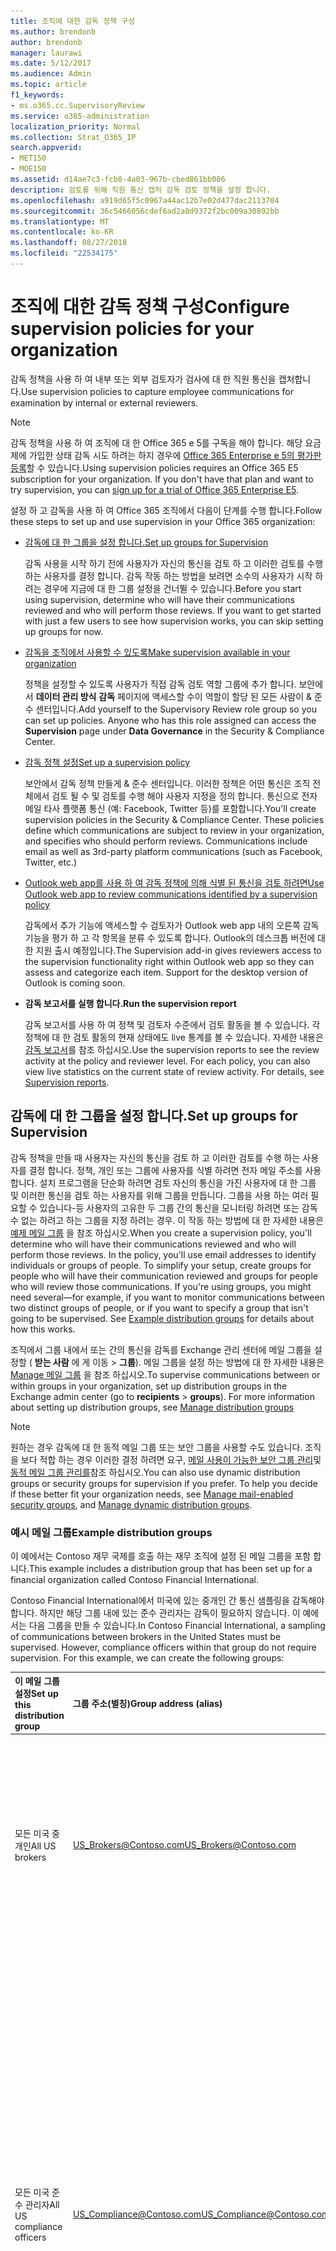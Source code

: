 ```yaml
---
title: 조직에 대한 감독 정책 구성
ms.author: brendonb
author: brendonb
manager: laurawi
ms.date: 5/12/2017
ms.audience: Admin
ms.topic: article
f1_keywords:
- ms.o365.cc.SupervisoryReview
ms.service: o365-administration
localization_priority: Normal
ms.collection: Strat_O365_IP
search.appverid:
- MET150
- MOE150
ms.assetid: d14ae7c3-fcb0-4a03-967b-cbed861bb086
description: 검토를 위해 직원 통신 캡처 감독 검토 정책을 설정 합니다.
ms.openlocfilehash: a919d65f5c0967a44ac12b7e02d477dac2113704
ms.sourcegitcommit: 36c5466056cdef6ad2a8d9372f2bc009a30892bb
ms.translationtype: MT
ms.contentlocale: ko-KR
ms.lasthandoff: 08/27/2018
ms.locfileid: "22534175"
---
```

# <a name="configure-supervision-policies-for-your-organization"></a><span data-ttu-id="bd517-103">조직에 대한 감독 정책 구성</span><span class="sxs-lookup"><span data-stu-id="bd517-103">Configure supervision policies for your organization</span></span>

<span data-ttu-id="bd517-104">감독 정책을 사용 하 여 내부 또는 외부 검토자가 검사에 대 한 직원 통신을 캡처합니다.</span><span class="sxs-lookup"><span data-stu-id="bd517-104">Use supervision policies to capture employee communications for examination by internal or external reviewers.</span></span>
  
> [!NOTE]
> <span data-ttu-id="bd517-p101">감독 정책을 사용 하 여 조직에 대 한 Office 365 e 5를 구독을 해야 합니다. 해당 요금제에 가입한 상태 감독 시도 하려는 하지 경우에 [Office 365 Enterprise e 5의 평가판 등록](https://go.microsoft.com/fwlink/p/?LinkID=698279)할 수 있습니다.</span><span class="sxs-lookup"><span data-stu-id="bd517-p101">Using supervision policies requires an Office 365 E5 subscription for your organization. If you don't have that plan and want to try supervision, you can [sign up for a trial of Office 365 Enterprise E5](https://go.microsoft.com/fwlink/p/?LinkID=698279).</span></span> 
  
<span data-ttu-id="bd517-107">설정 하 고 감독을 사용 하 여 Office 365 조직에서 다음이 단계를 수행 합니다.</span><span class="sxs-lookup"><span data-stu-id="bd517-107">Follow these steps to set up and use supervision in your Office 365 organization:</span></span> 
  
- [<span data-ttu-id="bd517-108">감독에 대 한 그룹을 설정 합니다.</span><span class="sxs-lookup"><span data-stu-id="bd517-108">Set up groups for Supervision</span></span>](configure-supervision-policies.md#exampledist)
    
    <span data-ttu-id="bd517-p102">감독 사용을 시작 하기 전에 사용자가 자신의 통신을 검토 하 고 이러한 검토를 수행 하는 사용자를 결정 합니다. 감독 작동 하는 방법을 보려면 소수의 사용자가 시작 하려는 경우에 지금에 대 한 그룹 설정을 건너뛸 수 있습니다.</span><span class="sxs-lookup"><span data-stu-id="bd517-p102">Before you start using supervision, determine who will have their communications reviewed and who will perform those reviews. If you want to get started with just a few users to see how supervision works, you can skip setting up groups for now.</span></span>
    
- [<span data-ttu-id="bd517-111">감독을 조직에서 사용할 수 있도록</span><span class="sxs-lookup"><span data-stu-id="bd517-111">Make supervision available in your organization</span></span>](configure-supervision-policies.md#SRavailable)
    
    <span data-ttu-id="bd517-p103">정책을 설정할 수 있도록 사용자가 직접 감독 검토 역할 그룹에 추가 합니다. 보안에서 **데이터 관리 방식** **감독** 페이지에 액세스할 수이 역할이 할당 된 모든 사람이 &amp; 준수 센터입니다.</span><span class="sxs-lookup"><span data-stu-id="bd517-p103">Add yourself to the Supervisory Review role group so you can set up policies. Anyone who has this role assigned can access the **Supervision** page under **Data Governance** in the Security &amp; Compliance Center.</span></span> 
    
- [<span data-ttu-id="bd517-114">감독 정책 설정</span><span class="sxs-lookup"><span data-stu-id="bd517-114">Set up a supervision policy</span></span>](configure-supervision-policies.md#setupsuper)
    
    <span data-ttu-id="bd517-p104">보안에서 감독 정책 만들게 &amp; 준수 센터입니다. 이러한 정책은 어떤 통신은 조직 전체에서 검토 될 수 및 검토를 수행 해야 사용자 지정을 정의 합니다. 통신으로 전자 메일 타사 플랫폼 통신 (예: Facebook, Twitter 등)를 포함합니다.</span><span class="sxs-lookup"><span data-stu-id="bd517-p104">You'll create supervision policies in the Security &amp; Compliance Center. These policies define which communications are subject to review in your organization, and specifies who should perform reviews. Communications include email as well as 3rd-party platform communications (such as Facebook, Twitter, etc.)</span></span>
    
- [<span data-ttu-id="bd517-118">Outlook web app를 사용 하 여 감독 정책에 의해 식별 된 통신을 검토 하려면</span><span class="sxs-lookup"><span data-stu-id="bd517-118">Use Outlook web app to review communications identified by a supervision policy</span></span>](configure-supervision-policies.md#UseOutlook)
    
    <span data-ttu-id="bd517-p105">감독에서 추가 기능에 액세스할 수 검토자가 Outlook web app 내의 오른쪽 감독 기능을 평가 하 고 각 항목을 분류 수 있도록 합니다. Outlook의 데스크톱 버전에 대 한 지원 출시 예정입니다.</span><span class="sxs-lookup"><span data-stu-id="bd517-p105">The Supervision add-in gives reviewers access to the supervision functionality right within Outlook web app so they can assess and categorize each item. Support for the desktop version of Outlook is coming soon.</span></span>
    
- <span data-ttu-id="bd517-121">**감독 보고서를 실행 합니다.**</span><span class="sxs-lookup"><span data-stu-id="bd517-121">**Run the supervision report**</span></span>
    
    <span data-ttu-id="bd517-p106">감독 보고서를 사용 하 여 정책 및 검토자 수준에서 검토 활동을 볼 수 있습니다. 각 정책에 대 한 검토 활동의 현재 상태에도 live 통계를 볼 수 있습니다. 자세한 내용은 [감독 보고서](supervision-reports.md)를 참조 하십시오.</span><span class="sxs-lookup"><span data-stu-id="bd517-p106">Use the supervision reports to see the review activity at the policy and reviewer level. For each policy, you can also view live statistics on the current state of review activity. For details, see [Supervision reports](supervision-reports.md).</span></span>
    
## <a name="set-up-groups-for-supervision"></a><span data-ttu-id="bd517-125">감독에 대 한 그룹을 설정 합니다.</span><span class="sxs-lookup"><span data-stu-id="bd517-125">Set up groups for Supervision</span></span>
<span data-ttu-id="bd517-126"><a name="exampledist"> </a></span><span class="sxs-lookup"><span data-stu-id="bd517-126"></span></span>

 <span data-ttu-id="bd517-p107">감독 정책을 만들 때 사용자는 자신의 통신을 검토 하 고 이러한 검토를 수행 하는 사용자를 결정 합니다. 정책, 개인 또는 그룹에 사용자를 식별 하려면 전자 메일 주소를 사용 합니다. 설치 프로그램을 단순화 하려면 검토 자신의 통신을 가진 사용자에 대 한 그룹 및 이러한 통신을 검토 하는 사용자를 위해 그룹을 만듭니다. 그룹을 사용 하는 여러 필요할 수 있습니다-등 사용자의 고유한 두 그룹 간의 통신을 모니터링 하려면 또는 감독 수 없는 하려고 하는 그룹을 지정 하려는 경우. 이 작동 하는 방법에 대 한 자세한 내용은 [예제 메일 그룹](configure-supervision-policies.md#GroupExample) 을 참조 하십시오.</span><span class="sxs-lookup"><span data-stu-id="bd517-p107">When you create a supervision policy, you'll determine who will have their communications reviewed and who will perform those reviews. In the policy, you'll use email addresses to identify individuals or groups of people. To simplify your setup, create groups for people who will have their communication reviewed and groups for people who will review those communications. If you're using groups, you might need several—for example, if you want to monitor communications between two distinct groups of people, or if you want to specify a group that isn't going to be supervised. See [Example distribution groups](configure-supervision-policies.md#GroupExample) for details about how this works.</span></span> 
  
<span data-ttu-id="bd517-p108">조직에서 그룹 내에서 또는 간의 통신을 감독를 Exchange 관리 센터에 메일 그룹을 설정할 ( **받는 사람** 에 게 이동 \> **그룹**). 메일 그룹을 설정 하는 방법에 대 한 자세한 내용은 [Manage 메일 그룹](http://go.microsoft.com/fwlink/?LinkId=613635) 을 참조 하십시오.</span><span class="sxs-lookup"><span data-stu-id="bd517-p108">To supervise communications between or within groups in your organization, set up distribution groups in the Exchange admin center (go to **recipients** \> **groups**). For more information about setting up distribution groups, see [Manage distribution groups](http://go.microsoft.com/fwlink/?LinkId=613635)</span></span>
  
> [!NOTE]
> <span data-ttu-id="bd517-p109">원하는 경우 감독에 대 한 동적 메일 그룹 또는 보안 그룹을 사용할 수도 있습니다. 조직을 보다 적합 하는 경우 이러한 결정 하려면 요구, [메일 사용이 가능한 보안 그룹 관리](http://go.microsoft.com/fwlink/?LinkId=627033)및 [동적 메일 그룹 관리를](http://go.microsoft.com/fwlink/?LinkId=627058)참조 하십시오.</span><span class="sxs-lookup"><span data-stu-id="bd517-p109">You can also use dynamic distribution groups or security groups for supervision if you prefer. To help you decide if these better fit your organization needs, see [Manage mail-enabled security groups](http://go.microsoft.com/fwlink/?LinkId=627033), and [Manage dynamic distribution groups](http://go.microsoft.com/fwlink/?LinkId=627058).</span></span> 
  
### <a name="example-distribution-groups"></a><span data-ttu-id="bd517-136">예시 메일 그룹</span><span class="sxs-lookup"><span data-stu-id="bd517-136">Example distribution groups</span></span>
<span data-ttu-id="bd517-137"><a name="GroupExample"> </a></span><span class="sxs-lookup"><span data-stu-id="bd517-137"></span></span>

<span data-ttu-id="bd517-138">이 예에서는 Contoso 재무 국제를 호출 하는 재무 조직에 설정 된 메일 그룹을 포함 합니다.</span><span class="sxs-lookup"><span data-stu-id="bd517-138">This example includes a distribution group that has been set up for a financial organization called Contoso Financial International.</span></span> 
  
<span data-ttu-id="bd517-p110">Contoso Financial International에서 미국에 있는 중개인 간 통신 샘플링을 감독해야 합니다. 하지만 해당 그룹 내에 있는 준수 관리자는 감독이 필요하지 않습니다. 이 예에서는 다음 그룹을 만들 수 있습니다.</span><span class="sxs-lookup"><span data-stu-id="bd517-p110">In Contoso Financial International, a sampling of communications between brokers in the United States must be supervised. However, compliance officers within that group do not require supervision. For this example, we can create the following groups:</span></span>
  
|<span data-ttu-id="bd517-142">**이 메일 그룹 설정**</span><span class="sxs-lookup"><span data-stu-id="bd517-142">**Set up this distribution group**</span></span>|<span data-ttu-id="bd517-143">**그룹 주소(별칭)**</span><span class="sxs-lookup"><span data-stu-id="bd517-143">**Group address (alias)**</span></span>|<span data-ttu-id="bd517-144">**설명**</span><span class="sxs-lookup"><span data-stu-id="bd517-144">**Description**</span></span>|
|:-----|:-----|:-----|
|<span data-ttu-id="bd517-145">모든 미국 중개인</span><span class="sxs-lookup"><span data-stu-id="bd517-145">All US brokers</span></span>  <br/> |<span data-ttu-id="bd517-146">US_Brokers@Contoso.com</span><span class="sxs-lookup"><span data-stu-id="bd517-146">US_Brokers@Contoso.com</span></span>  <br/> |<span data-ttu-id="bd517-147">이 그룹에는 Contoso에서 근무하는 모든 미국 중개인에 대한 전자 메일 주소가 포함되어 있습니다.</span><span class="sxs-lookup"><span data-stu-id="bd517-147">This group includes email addresses for all US-based brokers who work for Contoso.</span></span>  <br/> |
|<span data-ttu-id="bd517-148">모든 미국 준수 관리자</span><span class="sxs-lookup"><span data-stu-id="bd517-148">All US compliance officers</span></span>  <br/> |<span data-ttu-id="bd517-149">US_Compliance@Contoso.com</span><span class="sxs-lookup"><span data-stu-id="bd517-149">US_Compliance@Contoso.com</span></span>  <br/> |<span data-ttu-id="bd517-p111">이 그룹에는 Contoso에 대 한 작업 하는 모든 미국 기반 규정 준수 관리자에 대 한 전자 메일 주소가 포함 됩니다. 이 그룹이 모든 미국 기반 브로커의 하위 집합 이므로 감독 정책에서이 별칭 면제 규정 준수 관리자 등을 사용할 수 있습니다.</span><span class="sxs-lookup"><span data-stu-id="bd517-p111">This group includes email addresses for all US-based compliance officers who work for Contoso. Because this group is a subset of all US-based brokers, you can use this alias to exempt compliance officers from a supervision policy.</span></span>  <br/> |
   
<span data-ttu-id="bd517-152">[감독 정책 설정](configure-supervision-policies.md#setupsuper) 섹션에 정책을 구성 하는 경우 이러한 그룹을 사용 하는 방법을 설명 합니다.</span><span class="sxs-lookup"><span data-stu-id="bd517-152">The [Set up a supervision policy](configure-supervision-policies.md#setupsuper) section describes how you can use these groups when you configure the policy.</span></span> 
  
## <a name="make-supervision-available-in-your-organization"></a><span data-ttu-id="bd517-153">감독을 조직에서 사용할 수 있도록</span><span class="sxs-lookup"><span data-stu-id="bd517-153">Make supervision available in your organization</span></span>
<span data-ttu-id="bd517-154"><a name="SRavailable"> </a></span><span class="sxs-lookup"><span data-stu-id="bd517-154"></span></span>

<span data-ttu-id="bd517-155">보안에서 **감독** 메뉴 옵션으로 사용할 수 있도록 &amp; 준수 센터 할당 되어 있어야 감독 검토 관리자 역할입니다.</span><span class="sxs-lookup"><span data-stu-id="bd517-155">To make **Supervision** available as a menu option in the Security &amp; Compliance Center, you must be assigned the Supervisory Review Administrator role.</span></span> 
  
<span data-ttu-id="bd517-156">이 작업을 수행 하려면 추가 하거나 사용자가 직접 감독 검토 역할 그룹의 구성원으로 또는 새 역할 그룹을 만들 수 있습니다.</span><span class="sxs-lookup"><span data-stu-id="bd517-156">To do this, you can either add yourself as a member of the Supervisory Review role group, or you can create a new role group.</span></span>
  
### <a name="add-members-to-the-supervisory-review-role-group"></a><span data-ttu-id="bd517-157">감독 검토 역할 그룹에 구성원을 추가 합니다.</span><span class="sxs-lookup"><span data-stu-id="bd517-157">Add members to the Supervisory Review role group</span></span>

1. <span data-ttu-id="bd517-158">에 로그인 [https://protection.office.com](https://protection.office.com) Office 365 조직에서 관리 계정에 대 한 자격 증명을 사용 합니다.</span><span class="sxs-lookup"><span data-stu-id="bd517-158">Sign into [https://protection.office.com](https://protection.office.com) using credentials for an admin account in your Office 365 organization.</span></span> 
    
2. <span data-ttu-id="bd517-159">보안에서 &amp; 준수 센터, **사용 권한 관리**로 이동 하십시오.</span><span class="sxs-lookup"><span data-stu-id="bd517-159">In the Security &amp; Compliance Center, go to **Permissions**.</span></span>
    
3. <span data-ttu-id="bd517-160">**감독 검토** 역할 그룹을 선택 하 고 편집 아이콘을 클릭 합니다.</span><span class="sxs-lookup"><span data-stu-id="bd517-160">Select the **Supervisory Review** role group and then click the Edit icon.</span></span> 
    
4. <span data-ttu-id="bd517-161">**구성원** 섹션에서 조직에 대 한 감독 관리 하려는 사람을 추가 합니다.</span><span class="sxs-lookup"><span data-stu-id="bd517-161">In the **Members** section, add the people who you want to manage supervision for your organization.</span></span> 
    
### <a name="create-a-new-role-group"></a><span data-ttu-id="bd517-162">새 역할 그룹 만들기</span><span class="sxs-lookup"><span data-stu-id="bd517-162">Create a new role group</span></span>

1. <span data-ttu-id="bd517-163">에 로그인 [https://protection.office.com](https://protection.office.com) Office 365 조직에서 관리 계정에 대 한 자격 증명을 사용 합니다.</span><span class="sxs-lookup"><span data-stu-id="bd517-163">Sign into [https://protection.office.com](https://protection.office.com) using credentials for an admin account in your Office 365 organization.</span></span> 
    
2. <span data-ttu-id="bd517-164">보안에서 &amp; 준수 센터 **사용 권한 관리** 로 이동한 다음 추가 클릭 ( **+**).</span><span class="sxs-lookup"><span data-stu-id="bd517-164">In the Security &amp; Compliance Center, go to **Permissions** and then click Add ( **+**).</span></span>
    
3. <span data-ttu-id="bd517-p112">**역할** 섹션에서 추가 클릭 ( **+**) **감독 검토 관리자**까지 아래로 스크롤합니다. 이 역할을 역할 그룹을 추가 합니다.</span><span class="sxs-lookup"><span data-stu-id="bd517-p112">In the **Roles** section, click Add ( **+**) and scroll down to **Supervisory Review Administrator**. Add this role to the role group.</span></span>
    
4. <span data-ttu-id="bd517-167">**구성원** 섹션에서 조직에 대 한 감독 관리 하려는 사람을 추가 합니다.</span><span class="sxs-lookup"><span data-stu-id="bd517-167">In the **Members** section, add the people who you want to manage supervision for your organization.</span></span> 
    
<span data-ttu-id="bd517-168">역할 그룹 및 사용 권한 하는 방법에 대 한 자세한 내용은 참조 [Office 365 보안에 대 한 사용 권한을 &amp; 준수 센터 ](permissions-in-the-security-and-compliance-center.md)합니다.</span><span class="sxs-lookup"><span data-stu-id="bd517-168">For more information about role groups and permissions, see [Permissions in the Office 365 Security &amp; Compliance Center ](permissions-in-the-security-and-compliance-center.md).</span></span>
  
## <a name="set-up-a-supervision-policy"></a><span data-ttu-id="bd517-169">감독 정책 설정</span><span class="sxs-lookup"><span data-stu-id="bd517-169">Set up a supervision policy</span></span>
<span data-ttu-id="bd517-170"><a name="setupsuper"> </a></span><span class="sxs-lookup"><span data-stu-id="bd517-170"></span></span>

> [!IMPORTANT]
> <span data-ttu-id="bd517-171">감독 정책을 만들기 전에 모든 기존 감독 검토 정책을 먼저 제거 해야 합니다.</span><span class="sxs-lookup"><span data-stu-id="bd517-171">Before creating a supervision policy, you must first remove any existing supervisory review policies.</span></span> 
  
1. <span data-ttu-id="bd517-172">에 로그인 [https://protection.office.com](https://protection.office.com) Office 365 조직에서 관리 계정에 대 한 자격 증명을 사용 합니다.</span><span class="sxs-lookup"><span data-stu-id="bd517-172">Sign into [https://protection.office.com](https://protection.office.com) using credentials for an admin account in your Office 365 organization.</span></span> 
    
2. <span data-ttu-id="bd517-173">보안에서 &amp; 준수 센터를 클릭 하는 **데이터 관리 방식** 으로 이동 하십시오 \> **감독**합니다.</span><span class="sxs-lookup"><span data-stu-id="bd517-173">In the Security &amp; Compliance Center, go to click **Data governance** \> **Supervision**.</span></span>
    
    > [!NOTE]
    > <span data-ttu-id="bd517-p113">이전 버전의 기능 **감독 검토 (회수 곧)** 으로 왼쪽 탐색 영역에 표시 될 수 있습니다. 곧이 버전을 사용 되지 않으며 제거 됩니다. **감독** 라는 새 버전에서 수행 됩니다.</span><span class="sxs-lookup"><span data-stu-id="bd517-p113">The previous version of the feature may show in the left-hand navigation as **Supervisory Review (retiring soon)**. This version will soon be deprecated and removed. The new version called **Supervision** will take its place.</span></span> 
  
3. <span data-ttu-id="bd517-177">**만들기** 를 클릭 하 고 정책의 다음 페이지를 설정 하는 마법사를 따릅니다.</span><span class="sxs-lookup"><span data-stu-id="bd517-177">Click **Create** and then follow the wizard to set up the following pages of the policy.</span></span> 
    
### <a name="policy-name-and-description"></a><span data-ttu-id="bd517-178">정책 이름 및 설명</span><span class="sxs-lookup"><span data-stu-id="bd517-178">Policy name and description</span></span>

<span data-ttu-id="bd517-p114">이름 및 사용자 정책에 대 한 설명을 입력 합니다. 예제 목적을 위해 정책 Contoso 미국 브로커 이름을 표시 됩니다.</span><span class="sxs-lookup"><span data-stu-id="bd517-p114">Enter a name and a description for your policy. For example purposes, we'll name the policy Contoso US Brokers.</span></span>
  
### <a name="choose-users-to-supervise"></a><span data-ttu-id="bd517-181">감독 하는 사용자를 선택 합니다.</span><span class="sxs-lookup"><span data-stu-id="bd517-181">Choose users to supervise</span></span>

- <span data-ttu-id="bd517-p115">**Supervise 이러한 사용자 또는 그룹** 상자에서 사용자를 선택 하거나 해당 통신 감독 하려는 그룹화 합니다. Contoso 미국 브로커에 대 한이 문서의 예제와 눌려 있거나, US_Brokers@Contoso.com 그룹 여기를 선택할 수 있습니다.</span><span class="sxs-lookup"><span data-stu-id="bd517-p115">In the **Supervise these users or groups** box, choose the users or groups whose communications your want to supervise. Sticking with our example for Contoso US Brokers, we'll choose the group US_Brokers@Contoso.com here.</span></span> 
    
- <span data-ttu-id="bd517-p116">감독에 그룹을 선택한 경우 감독에서 제외 된 그룹의 구성원을 선택 하려면 **해당이 사용자를 제외** 상자를 사용할 수 있습니다. 이 예제를 사용 하 여 그룹 US_Compliance@Contoso.com 여기을 배제 표시 됩니다.</span><span class="sxs-lookup"><span data-stu-id="bd517-p116">If you chose a group to supervise, you can use the **Exclude these users** box to choose members of the group who are exempt from supervision . Using the example , we'll exclude the group US_Compliance@Contoso.com here.</span></span> 
    
### <a name="choose-communications-to-review"></a><span data-ttu-id="bd517-186">검토에 대 한 통신을 선택 합니다.</span><span class="sxs-lookup"><span data-stu-id="bd517-186">Choose communications to review</span></span>
<span data-ttu-id="bd517-187"><a name="CommsToReview"> </a></span><span class="sxs-lookup"><span data-stu-id="bd517-187"></span></span>

<span data-ttu-id="bd517-p117">기본적으로 **방향은** 조건은 표시 되 고 제거할 수 없습니다. 범위 (예: 특정 단어 또는 구를 포함 하는 콘텐츠를 검토만) 추가로 검토 하려는 경우 **조건 추가**클릭 합니다. 필요한 경우 여러 조건을 지정할 수 있습니다.</span><span class="sxs-lookup"><span data-stu-id="bd517-p117">By default, the **Direction is** condition is displayed and can't be removed. If you want to scope the review further (such as only reviewing content that contains certain words or phrases), click **Add a condition**. You can specify multiple conditions if needed.</span></span>
  
<span data-ttu-id="bd517-p118">선택 조건 (Facebook 또는 드롭 상자에서 같은) 조직에서 전자 메일 및 타사 모두 소스에서 통신에 적용 됩니다. Office 365 조직에 타사 통신 가져오기 (영문) 하는 방법에 대 한 자세한 내용은, [Office 365의 보관 제 3 자 데이터](https://technet.microsoft.com/EN-US/library/mt621583.aspx)를 참조 하십시오.</span><span class="sxs-lookup"><span data-stu-id="bd517-p118">The conditions you choose will apply to communications from both email and 3rd-party sources in your organization (like from Facebook or DropBox). For details about importing 3rd-party communications into your Office 365 organization, see [Archiving third-party data in Office 365](https://technet.microsoft.com/EN-US/library/mt621583.aspx).</span></span>
  
<span data-ttu-id="bd517-193">다음 표에서 각 조건에 대 한 자세히 설명 합니다.</span><span class="sxs-lookup"><span data-stu-id="bd517-193">The following table explains more about each condition.</span></span>
  
|<span data-ttu-id="bd517-194">**조건**</span><span class="sxs-lookup"><span data-stu-id="bd517-194">**Condition**</span></span>|<span data-ttu-id="bd517-195">**이 조건을 사용하는 방법**</span><span class="sxs-lookup"><span data-stu-id="bd517-195">**How to use this condition**</span></span>|
|:-----|:-----|
|<span data-ttu-id="bd517-196">방향이 다음과 같습니다.</span><span class="sxs-lookup"><span data-stu-id="bd517-196">Direction is</span></span>  <br/> |<span data-ttu-id="bd517-197">**인바운드** **하** **에서** 사용자를 감독 하도록 설정한 사용자 정책에 포함 되지 않은 전송 되는 통신을 검토 하려면 선택 합니다.</span><span class="sxs-lookup"><span data-stu-id="bd517-197">Choose **Inbound** to review communications that are sent **to** the people you chose to supervise **from** people not included in the policy.</span></span>  <br/> <span data-ttu-id="bd517-198">검토할 수 있는 통신 하는 경우 **아웃 바운드** 선택 감독 하도록 선택한 사용자에서 **** 보낸 * *를 * * 사용자 정책에 포함 되지 않습니다.</span><span class="sxs-lookup"><span data-stu-id="bd517-198">Choose **Outbound** if you want to review communications that are sent **from** the people you chose to supervise ** to ** people not included in the policy.</span></span>  <br/> <span data-ttu-id="bd517-199">정책에서 **내부** **간에** 전달 되는 통신 검토를 식별 하는 사용자를 선택 합니다.</span><span class="sxs-lookup"><span data-stu-id="bd517-199">Choose **Internal** to review communications sent **between** the people you identified in the policy.</span></span>  <br/> |
|<span data-ttu-id="bd517-200">메시지에 다음 단어 포함</span><span class="sxs-lookup"><span data-stu-id="bd517-200">Message contains any of these words</span></span>  <br/> <span data-ttu-id="bd517-201">메시지에 포함 된 다음 단어 없음</span><span class="sxs-lookup"><span data-stu-id="bd517-201">Message contains none of these words</span></span>  <br/> |<span data-ttu-id="bd517-p119">특정 단어 또는 구를 포함 되거나 메시지에서 제외 하는 경우 정책을 적용할 별도 줄에 각 단어 또는 구를 입력 합니다. 입력 한 단어의 각 줄을 개별적으로 적용 됩니다 (메시지에 적용할 정책에 대 한 이러한 줄 중 하나에만 적용 해야). 단어 또는 구를 입력 하는 방법에 대 한 자세한 내용은 [일치 하는 단어와 구를 전자 메일 또는 첨부 파일에](configure-supervision-policies.md#Matchwords)다음 섹션을 참조 하십시오.</span><span class="sxs-lookup"><span data-stu-id="bd517-p119">To apply the policy when certain words or phrases are included or excluded in a message, enter each word or phrase on a separate line. Each line of words you enter will be applied separately (only one of these lines must apply for the policy to apply to the message). For more information about entering words or phrases, see the next section [Matching words and phrases to emails or attachments](configure-supervision-policies.md#Matchwords).  </span></span><br/> |
|<span data-ttu-id="bd517-205">이러한 단어 중 하나라도 첨부 파일 포함</span><span class="sxs-lookup"><span data-stu-id="bd517-205">Attachment contains any of these words</span></span>  <br/> <span data-ttu-id="bd517-206">첨부 파일 모두 포함 되지 않은 다음 단어 포함</span><span class="sxs-lookup"><span data-stu-id="bd517-206">Attachment contains none of these words</span></span>  <br/> |<span data-ttu-id="bd517-p120">특정 단어 또는 구를 포함 되거나 메시지의 첨부 파일 (예: Word 문서)에서 제외 하는 경우 정책을 적용할 별도 줄에 각 단어 또는 구를 입력 합니다. 입력 한 단어의 각 줄을 개별적으로 적용 됩니다 (한 줄만 해야 첨부 파일에 적용할 정책에 대 한 적용 됨). 단어 또는 구를 입력 하는 방법에 대 한 자세한 내용은 [일치 하는 단어와 구를 전자 메일 또는 첨부 파일에](configure-supervision-policies.md#Matchwords)다음 섹션을 참조 하십시오.</span><span class="sxs-lookup"><span data-stu-id="bd517-p120">To apply the policy when certain words or phrases are included or excluded in a message attachment (such as a Word document), enter each word or phrase on a separate line. Each line of words you enter will be applied separately (only one line must apply for the policy to apply to the attachment). For more information about entering words or phrases, see the next section [Matching words and phrases to emails or attachments](configure-supervision-policies.md#Matchwords).  </span></span><br/> |
|<span data-ttu-id="bd517-210">첨부 파일이 이러한 파일 형식 중 하나</span><span class="sxs-lookup"><span data-stu-id="bd517-210">Attachment is any of these file types</span></span>  <br/> <span data-ttu-id="bd517-211">첨부 파일 중 어느 것에 이러한 파일 형식</span><span class="sxs-lookup"><span data-stu-id="bd517-211">Attachment is none of these file types</span></span>  <br/> |<span data-ttu-id="bd517-p121">첨부 파일의 특정 형식 포함 또는 제외 되는 통신 내용을 감독, 파일 확장명 (예:.exe 또는.pdf)를 입력 합니다. 포함 하거나 여러 파일 확장명도 제외 하려는 경우 별도 줄에 이러한를 입력 합니다. 하나의 첨부 파일 확장명이 적용할 정책에 대 한 일치 해야 합니다.</span><span class="sxs-lookup"><span data-stu-id="bd517-p121">To supervise communications that include or exclude specific types of attachments, enter the file extensions (such as .exe or .pdf). If you want to include or exclude multiple file extensions, enter these on separate lines. Only one attachment extension needs to match for the policy to apply.</span></span>  <br/> |
|<span data-ttu-id="bd517-215">다음보다 큰 메시지 크기</span><span class="sxs-lookup"><span data-stu-id="bd517-215">Message size is larger than</span></span>  <br/> <span data-ttu-id="bd517-216">메시지 크기 보다 큰지 않습니다.</span><span class="sxs-lookup"><span data-stu-id="bd517-216">Message size is not larger than</span></span>  <br/> |<span data-ttu-id="bd517-p122">특정 크기를 기준으로 메시지를 검토 하려면 이러한 조건을 사용 하 여 검토 적용 되기 전에 메시지 수 최대 또는 최소 크기를 지정 합니다. 예: **메시지 크기 보다 크면** 지정 하는 경우 \> **1.0 MB**, 1.01 MB 및 더 큰가 있는 모든 메시지를 검토를 따르게 됩니다. 바이트, 킬로바이트, 메가바이트, 또는이 조건에 대 한 기가바이트를 선택할 수 있습니다.</span><span class="sxs-lookup"><span data-stu-id="bd517-p122">To review messages based on a certain size, use these conditions to specify the maximum or minimum size a message can be before it is subject to review. For example, if you specify **Message size is larger than** \> **1.0 MB**, all messages that are 1.01 MB and larger will be subject to review. You can choose bytes, kilobytes, megabytes, or gigabytes for this condition.  </span></span><br/> |
|<span data-ttu-id="bd517-220">첨부 파일 보다 큽니다.</span><span class="sxs-lookup"><span data-stu-id="bd517-220">Attachment is larger than</span></span>  <br/> <span data-ttu-id="bd517-221">첨부 파일이 보다 큰 되지 않습니다.</span><span class="sxs-lookup"><span data-stu-id="bd517-221">Attachment is not larger than</span></span>  <br/> |<span data-ttu-id="bd517-p123">해당 첨부 파일의 크기를 기준으로 메시지를 검토 하려면 메시지 하기 전에 최대 또는 최소 크기는 첨부 파일 수 있고 해당 첨부 파일은 검토 될 수를 지정 합니다. 예: **보다 큰 첨부 파일이** 지정 하는 경우 \> **2.0 MB**, 첨부 파일이 있는 메시지를 모든 2.01 MB 하 고 조치 검토를 따르게 됩니다. 바이트, 킬로바이트, 메가바이트, 또는이 조건에 대 한 기가바이트를 선택할 수 있습니다.</span><span class="sxs-lookup"><span data-stu-id="bd517-p123">To review messages based on the size of their attachments, specify the maximum or minimum size an attachment can be before the message and its attachments are subject to review. For example, if you specify **Attachment is larger than** \> **2.0 MB**, all messages with attachments 2.01 MB and over will be subject to review. You can choose bytes, kilobytes, megabytes, or gigabytes for this condition.  </span></span><br/> |
   
#### <a name="matching-words-and-phrases-to-emails-or-attachments"></a><span data-ttu-id="bd517-225">단어 및 구를 전자 메일 또는 첨부 파일에 일치</span><span class="sxs-lookup"><span data-stu-id="bd517-225">Matching words and phrases to emails or attachments</span></span>
<span data-ttu-id="bd517-226"><a name="Matchwords"> </a></span><span class="sxs-lookup"><span data-stu-id="bd517-226"></span></span>

<span data-ttu-id="bd517-p124">입력 한 단어의 각 줄을 개별적으로 적용 됩니다 (한 줄만 해야 전자 메일 또는 첨부 파일에 적용할 정책 조건을 적용 됨). 예, 키워드 "은행 담당자" 및 "내부 인 거래" **메시지에 포함 된 이러한 단어 중 하나라도**, 상태을 사용 하 여 별도 줄에 보겠습니다. 정책 "은행 담당자" 단어 또는 구 "내부 인 거래"가 포함 된 모든 메시지에 적용 됩니다. 이 정책 조건을 적용 하려면이 단어 또는 구를 중 하나만 날짜 여야 합니다. 메시지 또는 첨부 파일에 있는 단어 입력 하면 정확히 일치 해야 합니다.</span><span class="sxs-lookup"><span data-stu-id="bd517-p124">Each line of words you enter will be applied separately (only one line must apply for the policy condition to apply to the email or attachment). For example, let's use the condition, **Message contains any of these words**, with the keywords "banker" and "insider trading" on separate lines. The policy will apply to any messages that includes the word "banker" or the phrase "insider trading". Only one of these words or phrases must occur for this policy condition to apply. Words in the message or attachment must exactly match what you enter.</span></span>
  
#### <a name="entering-multiple-conditions"></a><span data-ttu-id="bd517-232">여러 조건 입력</span><span class="sxs-lookup"><span data-stu-id="bd517-232">Entering multiple conditions</span></span>
<span data-ttu-id="bd517-233"><a name="Matchwords"> </a></span><span class="sxs-lookup"><span data-stu-id="bd517-233"></span></span>

<span data-ttu-id="bd517-p125">여러 조건, 입력 하는 경우 Office 365를 사용 하 여 모든 조건에 해당 함께 통신 항목에 정책을 적용 하는 시기를 결정 합니다. 여러 조건, 설정 하는 경우 자신이 모두 충족 되어야 합니다를 적용 하려면 정책에 대 한 예외를 입력 하지 않으면. 예, 메시지 "영업" 단어를 포함 하 고 2MB 보다 큰 경우에 적용 해야 하는 정책을 만들어야 할 가정해 보겠습니다. 그러나 메시지에는 "Contoso 재무 하 여 승인 됨" 라는 단어가 포함 된, 정책이 적용 되지 해야 합니다. 따라서이 경우 세 조건 수 다음과 같이 있습니다.</span><span class="sxs-lookup"><span data-stu-id="bd517-p125">If you enter multiple conditions, Office 365 uses all the conditions together to determine when to apply the policy to communication items. When you set up multiple conditions, they must all be met for the policy to apply, unless you enter an exception. For example, let's say you need to create a policy that should apply if a message contains the word "trade", and is larger than 2MB. However, if the message also contains the words "Approved by Contoso financial", the policy should not apply. Thus, in this case, the three conditions would be as follows:</span></span> 
  
- <span data-ttu-id="bd517-239">**메시지에 포함 된 다음 단어**를 "영업" 키워드와</span><span class="sxs-lookup"><span data-stu-id="bd517-239">**Message contains any of these words**, with the keywords "trade"</span></span>
    
- <span data-ttu-id="bd517-240">**메시지 크기 보다 크면**, 값을 가진 2MB</span><span class="sxs-lookup"><span data-stu-id="bd517-240">**Message size is larger than**, with the value 2 MB</span></span>
    
- <span data-ttu-id="bd517-241">**메시지에 포함 된 다음 단어 없음**, "Contoso 재무 팀에서 승인 됨" 키워드와 합니다.</span><span class="sxs-lookup"><span data-stu-id="bd517-241">**Message contains none of these words**, with the keywords "Approved by Contoso financial team".</span></span>
    
### <a name="specify-percentage-to-review"></a><span data-ttu-id="bd517-242">검토에 백분율을 지정 합니다.</span><span class="sxs-lookup"><span data-stu-id="bd517-242">Specify percentage to review</span></span>
<span data-ttu-id="bd517-243"><a name="CommsToReview"> </a></span><span class="sxs-lookup"><span data-stu-id="bd517-243"></span></span>

<span data-ttu-id="bd517-p126">검토 하는 콘텐츠의 양을 줄일 하려는 백분율을 지정 합니다. 임의로 선택한 조건과 일치 하는 전체에서 해당 콘텐츠의 양을 선택 합니다 했습니다. 검토자가 모든 항목을 검토를 **100%** 를 입력 합니다.</span><span class="sxs-lookup"><span data-stu-id="bd517-p126">If you want to reduce the amount of content to review, specify a percentage. We'll randomly select that amount of content from the total that matched the conditions you chose. If you want reviewers to review all items, enter **100%**.</span></span>
  
### <a name="choose-reviewers"></a><span data-ttu-id="bd517-247">검토자를 선택 합니다.</span><span class="sxs-lookup"><span data-stu-id="bd517-247">Choose reviewers</span></span>
<span data-ttu-id="bd517-248"><a name="CommsToReview"> </a></span><span class="sxs-lookup"><span data-stu-id="bd517-248"></span></span>

<span data-ttu-id="bd517-p127">사용자 및 그룹을 선택 하면 Outlook web app에서 감독 app를 사용 하 여이 정책에 의해 반환 되는 통신을 검사 하려면 됩니다. 내부 또는 외부 검토자에 대 한 전자 메일 주소를 포함할 수 있습니다.</span><span class="sxs-lookup"><span data-stu-id="bd517-p127">The users and groups you choose will use the Supervision app in Outlook web app to examine the communications that are returned by this policy. You can include email addresses for internal or external reviewers.</span></span> 
  
### <a name="review-your-settings"></a><span data-ttu-id="bd517-251">설정 검토</span><span class="sxs-lookup"><span data-stu-id="bd517-251">Review your settings</span></span>
<span data-ttu-id="bd517-252"><a name="CommsToReview"> </a></span><span class="sxs-lookup"><span data-stu-id="bd517-252"></span></span>

<span data-ttu-id="bd517-p128">감독 정책의 모든 섹션을 완료 한 후 설정을 검토 하 고을 클릭 **완료 날짜** 를 사용자 정책을 저장 합니다. 통신 캡처를 시작 하려면 정책에 대 한 몇 시간이 걸릴 수 있습니다. 감독은 검토자가 Outlook web app에서 액세스할 수 있는 공유 폴더에 검토를 위해 모든 통신을 제공 합니다.</span><span class="sxs-lookup"><span data-stu-id="bd517-p128">After you've completed all sections of the supervision policy, review your settings and then click **Finish** to save your policy. It might take a few hours for the policy to start capturing communications. Supervision delivers all communications for review into a shared folder that reviewers can access in Outlook web app.</span></span> 
  
## <a name="use-outlook-web-app-to-review-communications-identified-by-a-supervision-policy"></a><span data-ttu-id="bd517-256">Outlook web app를 사용 하 여 감독 정책에 의해 식별 된 통신을 검토 하려면</span><span class="sxs-lookup"><span data-stu-id="bd517-256">Use Outlook web app to review communications identified by a supervision policy</span></span>
<span data-ttu-id="bd517-257"><a name="UseOutlook"> </a></span><span class="sxs-lookup"><span data-stu-id="bd517-257"></span></span>

<span data-ttu-id="bd517-p129">검토자가 통신을 검토 하는 감독 용 추가 기능에 Outlook web app 사용 합니다. 추가 기능에 자동으로 설치 Outlook web app에서 정책에 지정 하는 모든 검토자에 대 한. Outlook의 데스크톱 버전에 대 한 지원 출시 예정입니다.</span><span class="sxs-lookup"><span data-stu-id="bd517-p129">Reviewers will use the Supervision add-in for Outlook web app to review communications. The add-in is installed automatically in Outlook web app for all reviewers you specified in the policy. Support for the desktop version of Outlook is coming soon.</span></span>
  
 <span data-ttu-id="bd517-261">**Outlook web app에서 통신을 검토합니다.**</span><span class="sxs-lookup"><span data-stu-id="bd517-261">**Reviewing communications in Outlook web app**</span></span>
  
1. <span data-ttu-id="bd517-262">Outlook web app에서 확장 된 **감독- \<정책 이름\> ** 폴더입니다.</span><span class="sxs-lookup"><span data-stu-id="bd517-262">In Outlook web app, expand the **Supervision - \<policy name\>** folder.</span></span> 
    
2. <span data-ttu-id="bd517-263">** \<정책 이름\> ** 하위 폴더, 검토자가 해당 감독 정책에 의해 식별 된 모든 통신 표시 됩니다.</span><span class="sxs-lookup"><span data-stu-id="bd517-263">In the **\<policy name\>** subfolder, reviewers will see all the communications identified by that supervision policy.</span></span> 
    
    ![감독 추가 기능에서 선택한 감독 정책 하위 폴더를 표시 하는 Outlook web app에서](media/eef329bf-2bd0-477e-a715-76ca19b3347f.jpg)
  
3. <span data-ttu-id="bd517-265">항목을 검토 하 고 **감독** 추가 기능을 클릭을 엽니다.</span><span class="sxs-lookup"><span data-stu-id="bd517-265">Open an item to review and click the **Supervision** add-in.</span></span> 
    
4. <span data-ttu-id="bd517-p130">추가 기능에 사용 하 여 항목 **정책 준수**, **비 정책 준수**, **명확 하지 않은,** 또는 **"해결 됨"** 으로 분류할 수 있습니다. 아래에서 해당 하위 폴더를 이동할 수는 항목을 분류 했을 때는 ** \<정책 이름\> ** 폴더입니다.</span><span class="sxs-lookup"><span data-stu-id="bd517-p130">Use the add-in to classify the item as **Compliant**, **Non-Compliant**, **Questionable,** or **Resolved**. After you've classified an item, it will be moved to the corresponding subfolder under the **\<policy name\>** folder.</span></span> 
    

